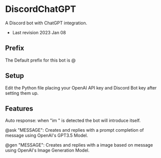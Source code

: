 # DiscordChatGPT
A Discord bot with ChatGPT integration.
- Last revision 2023 Jan 08

## Prefix
The Default prefix for this bot is @

## Setup
Edit the Python file placing your OpenAI API key and Discord Bot key after setting them up.

## Features
Auto response: when "im " is detected the bot will introduce itself.

@ask "MESSAGE": Creates and replies with a prompt completion of message using OpenAI's GPT3.5 Model.

@gen "MESSAGE": Creates and replies with a image based on message using OpenAI's Image Generation Model.
